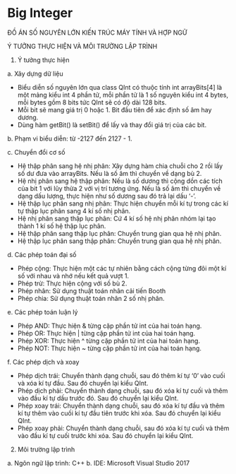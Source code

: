# Big Integer
ĐỒ ÁN SỐ NGUYÊN LỚN
KIẾN TRÚC MÁY TÍNH VÀ HỢP NGỮ

Ý TƯỞNG THỰC HIỆN 
VÀ MÔI TRƯỜNG LẬP TRÌNH

1.	Ý tưởng thực hiện

a.	Xây dựng dữ liệu
-	Biểu diễn số nguyên lớn qua class QInt có thuộc tính int arrayBits[4] là một mảng kiểu int 4 phần tử, mỗi phần tử là 1 số nguyên kiểu int 4 bytes, mỗi bytes gồm 8 bits tức QInt sẽ có độ dài 128 bits.
-	Mỗi bit sẽ mang giá trị 0 hoặc 1. Bit đầu tiên để xác định số âm hay dương.
-	Dùng hàm getBit() là setBit() để lấy và thay đổi giá trị của các bit.

b.	Phạm vi biểu diễn: từ -2127 đến 2127 - 1.

c.	Chuyển đổi cơ số
-	Hệ thập phân sang hệ nhị phân: Xây dựng hàm chia chuỗi cho 2 rồi lấy số dư đưa vào arrayBits. Nếu là số âm thì chuyển về dạng bù 2.
-	Hệ nhị phân sang hệ thập phân: Nếu là số dương thì cộng dồn các tích của bit 1 với lũy thừa 2 với vị trí tương ứng. Nếu là số âm thì chuyển về dạng dấu lượng, thực hiện như số dương sau đó trả lại dấu ‘-’.
-	Hệ thập lục phân sang nhị phân: Thực hiện chuyển mỗi kí tự trong các kí tự thập lục phân sang 4 kí số nhị phân.
-	Hệ nhị phân sang thập lục phân: Cứ 4 kí số hệ nhị phân nhóm lại tạo thành 1 kí số hệ thập lục phân.
-	Hệ thập phân sang thập lục phân: Chuyển trung gian qua hệ nhị phân.
-	Hệ thập lục phân sang thập phân: Chuyển trung gian qua hệ nhị phân.

d.	Các phép toán đại số
-	Phép cộng: Thực hiện một các tự nhiên bằng cách cộng từng đôi một kí số với nhau và nhớ nếu kết quả vượt 1.
-	Phép trừ: Thực hiện cộng với số bù 2.
-	Phép nhân: Sử dụng thuật toán nhân cải tiến Booth
-	Phép chia: Sử dụng thuật toán nhân 2 số nhị phân.

e.	Các phép toán luận lý
-	Phép AND: Thực hiện & từng cặp phần tử int của hai toán hạng.
-	Phép OR: Thực hiện | từng cặp phần tử int của hai toán hạng.
-	Phép XOR: Thực hiện ^ từng cặp phần tử int của hai toán hạng.
-	Phép NOT: Thực hiện ~ từng cặp phần tử int của hai toán hạng.
 
f.	Các phép dịch và xoay
-	Phép dịch trái: Chuyển thành dạng chuỗi, sau đó thêm kí tự ‘0’ vào cuối và xóa kí tự đầu. Sau đó chuyển lại kiểu QInt.
-	Phép dịch phải: Chuyển thành dạng chuỗi, sau đó xóa kí tự cuối và thêm vào đầu kí tự dấu trước đó. Sau đó chuyển lại kiểu QInt.
-	Phép xoay trái: Chuyển thành dạng chuỗi, sau đó xóa kí tự đầu và thêm kí tự thêm vào cuối kí tự đầu tiên trước khi xóa. Sau đó chuyển lại kiểu QInt.
-	Phép xoay phải: Chuyển thành dạng chuỗi, sau đó xóa kí tự cuối và thêm vào đầu kí tự cuối trước khi xóa. Sau đó chuyển lại kiểu QInt.

2.	Môi trường lập trình

a.	Ngôn ngữ lập trình: C++
b.	IDE: Microsoft Visual Studio 2017
